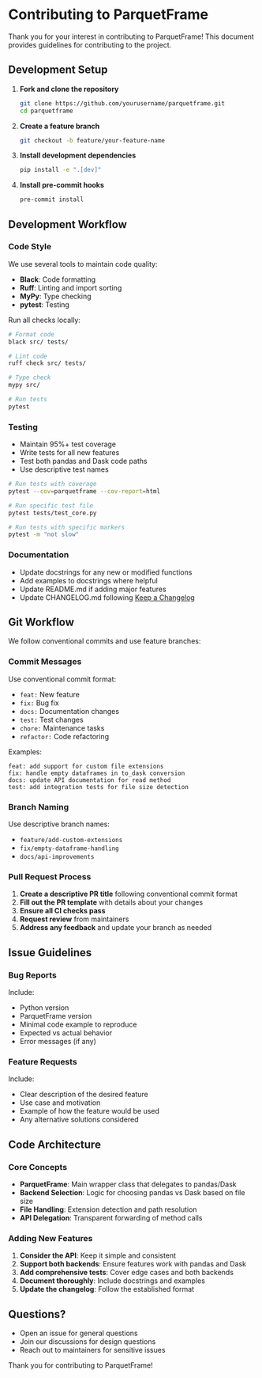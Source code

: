 # Contributing to ParquetFrame

Thank you for your interest in contributing to ParquetFrame! This document provides guidelines for contributing to the project.

## Development Setup

1. **Fork and clone the repository**
   ```bash
   git clone https://github.com/yourusername/parquetframe.git
   cd parquetframe
   ```

2. **Create a feature branch**
   ```bash
   git checkout -b feature/your-feature-name
   ```

3. **Install development dependencies**
   ```bash
   pip install -e ".[dev]"
   ```

4. **Install pre-commit hooks**
   ```bash
   pre-commit install
   ```

## Development Workflow

### Code Style

We use several tools to maintain code quality:

- **Black**: Code formatting
- **Ruff**: Linting and import sorting
- **MyPy**: Type checking
- **pytest**: Testing

Run all checks locally:
```bash
# Format code
black src/ tests/

# Lint code
ruff check src/ tests/

# Type check
mypy src/

# Run tests
pytest
```

### Testing

- Maintain 95%+ test coverage
- Write tests for all new features
- Test both pandas and Dask code paths
- Use descriptive test names

```bash
# Run tests with coverage
pytest --cov=parquetframe --cov-report=html

# Run specific test file
pytest tests/test_core.py

# Run tests with specific markers
pytest -m "not slow"
```

### Documentation

- Update docstrings for any new or modified functions
- Add examples to docstrings where helpful
- Update README.md if adding major features
- Update CHANGELOG.md following [Keep a Changelog](https://keepachangelog.com/)

## Git Workflow

We follow conventional commits and use feature branches:

### Commit Messages

Use conventional commit format:
- `feat:` New feature
- `fix:` Bug fix
- `docs:` Documentation changes
- `test:` Test changes
- `chore:` Maintenance tasks
- `refactor:` Code refactoring

Examples:
```
feat: add support for custom file extensions
fix: handle empty dataframes in to_dask conversion
docs: update API documentation for read method
test: add integration tests for file size detection
```

### Branch Naming

Use descriptive branch names:
- `feature/add-custom-extensions`
- `fix/empty-dataframe-handling`
- `docs/api-improvements`

### Pull Request Process

1. **Create a descriptive PR title** following conventional commit format
2. **Fill out the PR template** with details about your changes
3. **Ensure all CI checks pass**
4. **Request review** from maintainers
5. **Address any feedback** and update your branch as needed

## Issue Guidelines

### Bug Reports

Include:
- Python version
- ParquetFrame version
- Minimal code example to reproduce
- Expected vs actual behavior
- Error messages (if any)

### Feature Requests

Include:
- Clear description of the desired feature
- Use case and motivation
- Example of how the feature would be used
- Any alternative solutions considered

## Code Architecture

### Core Concepts

- **ParquetFrame**: Main wrapper class that delegates to pandas/Dask
- **Backend Selection**: Logic for choosing pandas vs Dask based on file size
- **File Handling**: Extension detection and path resolution
- **API Delegation**: Transparent forwarding of method calls

### Adding New Features

1. **Consider the API**: Keep it simple and consistent
2. **Support both backends**: Ensure features work with pandas and Dask
3. **Add comprehensive tests**: Cover edge cases and both backends  
4. **Document thoroughly**: Include docstrings and examples
5. **Update the changelog**: Follow the established format

## Questions?

- Open an issue for general questions
- Join our discussions for design questions
- Reach out to maintainers for sensitive issues

Thank you for contributing to ParquetFrame!